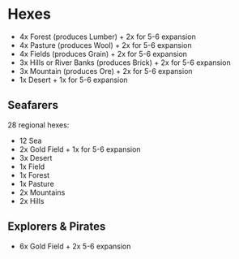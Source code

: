 # Hexes

- 4x Forest (produces Lumber) + 2x for 5-6 expansion
- 4x Pasture (produces Wool) + 2x for 5-6 expansion
- 4x Fields (produces Grain) + 2x for 5-6 expansion
- 3x Hills or River Banks (produces Brick) + 2x for 5-6 expansion
- 3x Mountain (produces Ore) + 2x for 5-6 expansion
- 1x Desert + 1x for 5-6 expansion

## Seafarers

28 regional hexes:

- 12 Sea
- 2x Gold Field + 1x for 5-6 expansion
- 3x Desert
- 1x Field
- 1x Forest
- 1x Pasture
- 2x Mountains
- 2x Hills

## Explorers & Pirates

- 6x Gold Field + 2x 5-6 expansion
